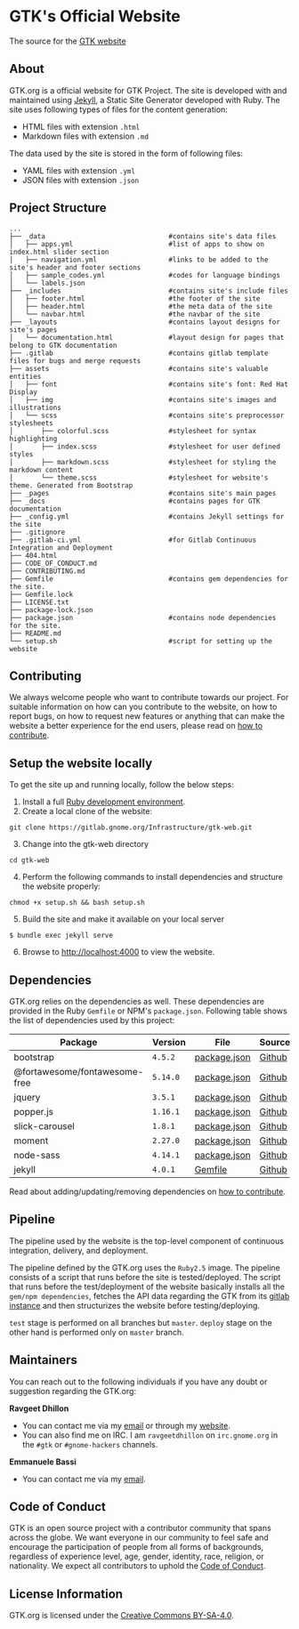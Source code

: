 # GTK's Official Website

The source for the [GTK website](https://www.gtk.org)

## About

GTK.org is a official website for GTK Project. The site is developed with
and maintained using [Jekyll][official-jekyll], a Static Site Generator
developed with Ruby. The site uses following types of files for the content
generation:

-   HTML files with extension `.html`
-   Markdown files with extension `.md`

The data used by the site is stored in the form of following files:

-   YAML files with extension `.yml`
-   JSON files with extension `.json`

## Project Structure

    ...
    ├── _data                               #contains site's data files
    │   ├── apps.yml                        #list of apps to show on index.html slider section
    │   ├── navigation.yml                  #links to be added to the site's header and footer sections
    │   ├── sample_codes.yml                #codes for language bindings
    │   └── labels.json
    ├── _includes                           #contains site's include files
    │   ├── footer.html                     #the footer of the site
    │   ├── header.html                     #the meta data of the site
    │   └── navbar.html                     #the navbar of the site
    ├── _layouts                            #contains layout designs for site's pages
    │   └── documentation.html              #layout design for pages that belong to GTK documentation
    ├── .gitlab                             #contains gitlab template files for bugs and merge requests
    ├── assets                              #contains site's valuable entities
    │   ├── font                            #contains site's font: Red Hat Display
    │   ├── img                             #contains site's images and illustrations
    │   └── scss                            #contains site's preprocessor stylesheets
    │       ├── colorful.scss               #stylesheet for syntax highlighting
    │       ├── index.scss                  #stylesheet for user defined styles
    │       ├── markdown.scss               #stylesheet for styling the markdown content
    │       └── theme.scss                  #stylesheet for website's theme. Generated from Bootstrap
    ├── _pages                              #contains site's main pages
    ├── _docs                               #contains pages for GTK documentation
    ├── _config.yml                         #contains Jekyll settings for the site
    ├── .gitignore
    ├── .gitlab-ci.yml                      #for Gitlab Continuous Integration and Deployment
    ├── 404.html
    ├── CODE_OF_CONDUCT.md
    ├── CONTRIBUTING.md
    ├── Gemfile                             #contains gem dependencies for the site.
    ├── Gemfile.lock
    ├── LICENSE.txt
    ├── package-lock.json
    ├── package.json                        #contains node dependencies for the site.
    ├── README.md
    └── setup.sh                            #script for setting up the website

## Contributing

We always welcome people who want to contribute towards our project. For
suitable information on how can you contribute to the website, on how to
report bugs, on how to request new features or anything that can make the
website a better experience for the end users, please read on [how to
contribute][contributing].

## Setup the website locally

To get the site up and running locally, follow the below steps:

1. Install a full [Ruby development environment](https://jekyllrb.com/docs/installation/).
2. Create a local clone of the website:

```
git clone https://gitlab.gnome.org/Infrastructure/gtk-web.git
```

3. Change into the gtk-web directory

```
cd gtk-web
```

4. Perform the following commands to install dependencies and structure the website properly:

```
chmod +x setup.sh && bash setup.sh
```

5. Build the site and make it available on your local server

```
$ bundle exec jekyll serve
```

6. Browse to [http://localhost:4000](http://localhost:4000) to view the website.

## Dependencies

GTK.org relies on the dependencies as well. These dependencies are provided
in the Ruby `Gemfile` or NPM's `package.json`. Following table shows the
list of dependencies used by this project:

| Package                       | Version  | File                         | Source                                                |
| ----------------------------- | -------- | ---------------------------- | ----------------------------------------------------- |
| bootstrap                     | `4.5.2`  | [package.json][package.json] | [Github](https://github.com/twbs/bootstrap)           |
| @fortawesome/fontawesome-free | `5.14.0` | [package.json][package.json] | [Github](https://github.com/FortAwesome/Font-Awesome) |
| jquery                        | `3.5.1`  | [package.json][package.json] | [Github](https://github.com/jquery/jquery)            |
| popper.js                     | `1.16.1` | [package.json][package.json] | [Github](https://github.com/FezVrasta/popper.js/)     |
| slick-carousel                | `1.8.1`  | [package.json][package.json] | [Github](https://github.com/kenwheeler/slick/)        |
| moment                        | `2.27.0` | [package.json][package.json] | [Github](https://github.com/moment/moment/)           |
| node-sass                     | `4.14.1` | [package.json][package.json] | [Github](https://github.com/sass/node-sass/)          |
| jekyll                        | `4.0.1`  | [Gemfile][gemfile]           | [Github](https://github.com/jekyll/jekyll/)           |

Read about adding/updating/removing dependencies on [how to contribute](CONTRIBUTING.MD#addingupdatingremoving-dependencies).

## Pipeline

The pipeline used by the website is the top-level component of continuous
integration, delivery, and deployment.

The pipeline defined by the GTK.org uses the `Ruby2.5` image. The pipeline
consists of a script that runs before the site is tested/deployed. The
script that runs before the test/deployment of the website basically
installs all the `gem/npm dependencies`, fetches the API data regarding the
GTK from its [gitlab instance][gtk-gitlab] and then structurizes the website
before testing/deploying.

`test` stage is performed on all branches but `master`. `deploy` stage on
the other hand is performed only on `master` branch.

## Maintainers

You can reach out to the following individuals if you have any doubt or suggestion regarding the GTK.org:

**Ravgeet Dhillon**

-   You can contact me via my [email](mailto:ravgeetdhillon@gmail.com) or through my [website](https://ravgeetdhillon.github.io).
-   You can also find me on IRC. I am `ravgeetdhillon` on `irc.gnome.org` in the `#gtk` or
    `#gnome-hackers` channels.

**Emmanuele Bassi**

-   You can contact me via my [email](mailto:ebassi@gnome.org).

## Code of Conduct

GTK is an open source project with a contributor community that spans across
the globe. We want everyone in our community to feel safe and encourage the
participation of people from all forms of backgrounds, regardless of
experience level, age, gender, identity, race, religion, or nationality. We
expect all contributors to uphold the [Code of Conduct][code-of-conduct].

## License Information

GTK.org is licensed under the [Creative Commons BY-SA-4.0][license].

<!-- markdown variables -->

[contributing]: CONTRIBUTING.MD
[code-of-conduct]: CODE_OF_CONDUCT.MD
[official-jekyll]: https://jekyllrb.com
[package.json]: package.json
[gemfile]: Gemfile
[license]: LICENSE.txt
[gtk-gitlab]: https://gitlab.gnome.org/GNOME/gtk/

